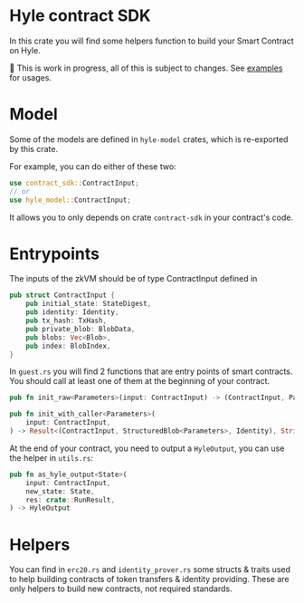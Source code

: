 # Hyle contract SDK

In this crate you will find some helpers function to build your Smart Contract on Hyle.

🚧 This is work in progress, all of this is subject to changes. See [examples](https://github.com/Hyle-org/examples) for usages.

# Model

Some of the models are defined in `hyle-model` crates, which is re-exported by this crate.

For example, you can do either of these two:
```rust 
use contract_sdk::ContractInput;
// or 
use hyle_model::ContractInput;
```

It allows you to only depends on crate `contract-sdk` in your contract's code.


# Entrypoints

The inputs of the zkVM should be of type ContractInput defined in
```rust
pub struct ContractInput {
    pub initial_state: StateDigest,
    pub identity: Identity,
    pub tx_hash: TxHash,
    pub private_blob: BlobData,
    pub blobs: Vec<Blob>,
    pub index: BlobIndex,
}
```

In `guest.rs` you will find 2 functions that are entry points of smart contracts. You should call at least one of them at the beginning of your contract.

```rust 
pub fn init_raw<Parameters>(input: ContractInput) -> (ContractInput, Parameters)

pub fn init_with_caller<Parameters>(
    input: ContractInput,
) -> Result<(ContractInput, StructuredBlob<Parameters>, Identity), String>
```

At the end of your contract, you need to output a `HyleOutput`, you can use the helper in `utils.rs`:

```rust
pub fn as_hyle_output<State>(
    input: ContractInput,
    new_state: State,
    res: crate::RunResult,
) -> HyleOutput
```

# Helpers 

You can find in `erc20.rs` and `identity_prover.rs` some structs & traits used to help building contracts of token transfers & identity providing. 
These are only helpers to build new contracts, not required standards.
